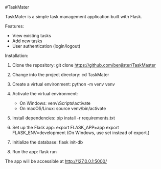 #TaskMater

TaskMater is a simple task management application built with Flask.

Features:

- View existing tasks
- Add new tasks
- User authentication (login/logout)

Installation:

1. Clone the repository:
   git clone https://github.com/benjister/TaskMaster
2. Change into the project directory:
   cd TaskMater

3. Create a virtual environment:
   python -m venv venv

4. Activate the virtual environment:
   - On Windows: venv\Scripts\activate
   - On macOS/Linux: source venv/bin/activate

5. Install dependencies:
   pip install -r requirements.txt

6. Set up the Flask app:
   export FLASK_APP=app
   export FLASK_ENV=development
   (On Windows, use set instead of export.)

7. Initialize the database:
   flask init-db

8. Run the app:
   flask run

The app will be accessible at 
http://127.0.0.1:5000/
